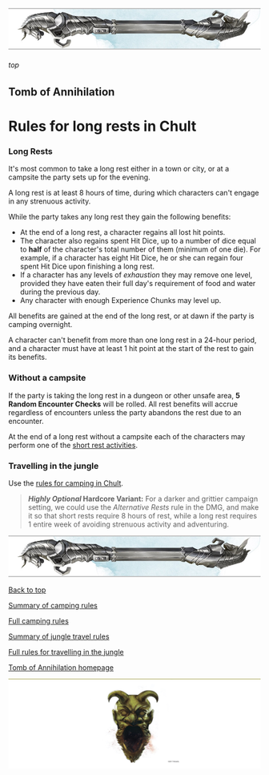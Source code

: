 
![immovable rod](../../images/immovable-rod.jpg)

###### top


## Tomb of Annihilation
# Rules for long rests in Chult

### Long Rests
It's most common to take a long rest either in a town or city, or at a campsite the party sets up for the evening.

A long rest is at least 8 hours of time, during which characters can't engage in any strenuous activity.

While the party takes any long rest they gain the following benefits:
- At the end of a long rest, a character regains all lost hit points.
- The character also regains spent Hit Dice, up to a number of dice equal to **half** of the character's total number of them (minimum of one die). For example, if a character has eight Hit Dice, he or she can regain four spent Hit Dice upon finishing a long rest.
- If a character has any levels of _exhaustion_ they may remove one level, provided they have eaten their full day's requirement of food and water during the previous day.
- Any character with enough Experience Chunks may level up.

All benefits are gained at the end of the long rest, or at dawn if the party is camping overnight.

A character can't benefit from more than one long rest in a 24-hour period, and a character must have at least 1 hit point at the start of the rest to gain its benefits.

### Without a campsite
If the party is taking the long rest in a dungeon or other unsafe area, **5 Random Encounter Checks** will be rolled. All rest benefits will accrue regardless of encounters unless the party abandons the rest due to an encounter.

At the end of a long rest without a campsite each of the characters may perform one of the [short rest activities](activities_for_short_rests.md#top).

### Travelling in the jungle
Use the [rules for camping in Chult](rules_for_camping.md#top).

> **_Highly Optional_ Hardcore Variant:** For a darker and grittier campaign setting, we could use the _Alternative Rests_ rule in the DMG, and make it so that short rests require 8 hours of rest, while a long rest requires 1 entire week of avoiding strenuous activity and adventuring.

![immovable rod](../../images/immovable-rod.jpg)

[Back to top](#top)

[Summary of camping rules](summary_of_camping_rules.md#top)

[Full camping rules](rules_for_camping.md#top)

[Summary of jungle travel rules](summary_of_travel_rules.md#top)

[Full rules for travelling in the jungle](rules_for_travelling.md#top)

[Tomb of Annihilation homepage](README.md#top)

![the end](../../images/toa-end.jpg)
